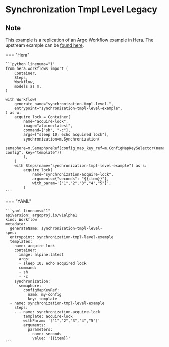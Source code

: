 # Synchronization Tmpl Level Legacy

## Note

This example is a replication of an Argo Workflow example in Hera.
The upstream example can be [found here](https://github.com/argoproj/argo-workflows/blob/main/examples/synchronization-tmpl-level-legacy.yaml).




=== "Hera"

    ```python linenums="1"
    from hera.workflows import (
        Container,
        Steps,
        Workflow,
        models as m,
    )

    with Workflow(
        generate_name="synchronization-tmpl-level-",
        entrypoint="synchronization-tmpl-level-example",
    ) as w:
        acquire_lock = Container(
            name="acquire-lock",
            image="alpine:latest",
            command=["sh", "-c"],
            args=["sleep 10; echo acquired lock"],
            synchronization=m.Synchronization(
                semaphore=m.SemaphoreRef(config_map_key_ref=m.ConfigMapKeySelector(name="my-config", key="template"))
            ),
        )
        with Steps(name="synchronization-tmpl-level-example") as s:
            acquire_lock(
                name="synchronization-acquire-lock",
                arguments={"seconds": "{{item}}"},
                with_param='["1","2","3","4","5"]',
            )
    ```

=== "YAML"

    ```yaml linenums="1"
    apiVersion: argoproj.io/v1alpha1
    kind: Workflow
    metadata:
      generateName: synchronization-tmpl-level-
    spec:
      entrypoint: synchronization-tmpl-level-example
      templates:
      - name: acquire-lock
        container:
          image: alpine:latest
          args:
          - sleep 10; echo acquired lock
          command:
          - sh
          - -c
        synchronization:
          semaphore:
            configMapKeyRef:
              name: my-config
              key: template
      - name: synchronization-tmpl-level-example
        steps:
        - - name: synchronization-acquire-lock
            template: acquire-lock
            withParam: '["1","2","3","4","5"]'
            arguments:
              parameters:
              - name: seconds
                value: '{{item}}'
    ```

